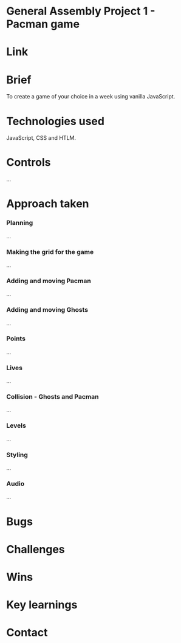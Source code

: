 # General Assembly Project 1 - Pacman game
# Link
# Brief
To create a game of your choice in a week using vanilla JavaScript.
# Technologies used
JavaScript, CSS and HTLM.
# Controls
...
# Approach taken
<h3>Planning</h3>
...
<h3>Making the grid for the game</h3>
...
<h3>Adding and moving Pacman</h3>
...
<h3>Adding and moving Ghosts</h3>
...
<h3>Points</h3>
...
<h3>Lives</h3>
...
<h3>Collision - Ghosts and Pacman</h3>
...
<h3>Levels</h3>
...
<h3>Styling</h3>
...
<h3>Audio</h3>
...

# Bugs
# Challenges
# Wins
# Key learnings
# Contact
